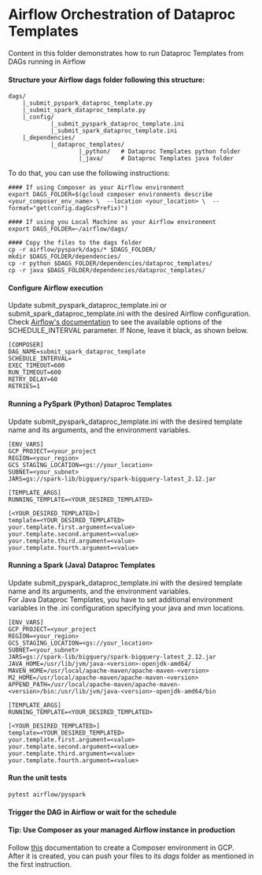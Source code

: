 # Airflow Orchestration of Dataproc Templates

Content in this folder demonstrates how to run Dataproc Templates from DAGs running in Airflow

#### Structure your Airflow dags folder following this structure:
```
dags/
    |_submit_pyspark_dataproc_template.py
    |_submit_spark_dataproc_template.py
    |_config/
            |_submit_pyspark_dataproc_template.ini
            |_submit_spark_dataproc_template.ini
    |_dependencies/
            |_dataproc_templates/
                    |_python/   # Dataproc Templates python folder
                    |_java/     # Dataproc Templates java folder
```

To do that, you can use the following instructions:

```
#### If using Composer as your Airflow environment
export DAGS_FOLDER=$(gcloud composer environments describe <your_composer_env_name> \  --location <your_location> \  --format="get(config.dagGcsPrefix)")

#### If using you Local Machine as your Airflow environment
export DAGS_FOLDER=~/airflow/dags/

#### Copy the files to the dags folder
cp -r airflow/pyspark/dags/* $DAGS_FOLDER/
mkdir $DAGS_FOLDER/dependencies/
cp -r python $DAGS_FOLDER/dependencies/dataproc_templates/
cp -r java $DAGS_FOLDER/dependencies/dataproc_templates/
```

#### Configure Airflow execution
Update submit_pyspark_dataproc_template.ini or submit_spark_dataproc_template.ini with the desired Airflow configuration.
Check [Airflow's documentation](https://airflow.apache.org/docs/apache-airflow/1.10.1/scheduler.html#dag-runs) to see the available options of the SCHEDULE_INTERVAL parameter.
If None, leave it black, as shown below.
```
[COMPOSER]
DAG_NAME=submit_spark_dataproc_template
SCHEDULE_INTERVAL=
EXEC_TIMEOUT=600
RUN_TIMEOUT=600
RETRY_DELAY=60
RETRIES=1
```

#### Running a PySpark (Python) Dataproc Templates

Update submit_pyspark_dataproc_template.ini with the desired template name and its arguments, and the environment variables.

```
[ENV_VARS]
GCP_PROJECT=<your_project
REGION=<your_region>
GCS_STAGING_LOCATION=<gs://your_location>
SUBNET=<your_subnet>
JARS=gs://spark-lib/bigquery/spark-bigquery-latest_2.12.jar

[TEMPLATE_ARGS]
RUNNING_TEMPLATE=<YOUR_DESIRED_TEMPLATED>

[<YOUR_DESIRED_TEMPLATED>]
template=<YOUR_DESIRED_TEMPLATED>
your.template.first.argument=<value>
your.template.second.argument=<value>
your.template.third.argument=<value>
your.template.fourth.argument=<value>
```

#### Running a Spark (Java) Dataproc Templates

Update submit_pyspark_dataproc_template.ini with the desired template name and its arguments, and the environment variables.  
For Java Dataproc Templates, you have to set additional environment variables in the .ini configuration specifying your java and mvn locations.

```
[ENV_VARS]
GCP_PROJECT=<your_project
REGION=<your_region>
GCS_STAGING_LOCATION=<gs://your_location>
SUBNET=<your_subnet>
JARS=gs://spark-lib/bigquery/spark-bigquery-latest_2.12.jar
JAVA_HOME=/usr/lib/jvm/java-<version>-openjdk-amd64/
MAVEN_HOME=/usr/local/apache-maven/apache-maven-<version>
M2_HOME=/usr/local/apache-maven/apache-maven-<version>
APPEND_PATH=/usr/local/apache-maven/apache-maven-<version>/bin:/usr/lib/jvm/java-<version>-openjdk-amd64/bin

[TEMPLATE_ARGS]
RUNNING_TEMPLATE=<YOUR_DESIRED_TEMPLATED>

[<YOUR_DESIRED_TEMPLATED>]
template=<YOUR_DESIRED_TEMPLATED>
your.template.first.argument=<value>
your.template.second.argument=<value>
your.template.third.argument=<value>
your.template.fourth.argument=<value>
```

#### Run the unit tests
```
pytest airflow/pyspark
```

#### Trigger the DAG in Airflow or wait for the schedule

#### Tip: Use Composer as your managed Airflow instance in production

Follow [this](https://cloud.google.com/composer/docs/composer-2/create-environments) documentation to create a Composer environment in GCP.  
After it is created, you can push your files to its _dags_ folder as mentioned in the first instruction.
